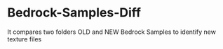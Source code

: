 # Bedrock-Samples-Diff
It compares two folders OLD and NEW Bedrock Samples to identify new texture files
